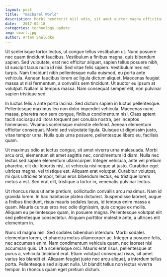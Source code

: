 ```yaml
---
layout: post
title:  "mackarel World"
description: Morbi hendrerit nisl odio, sit amet auctor magna efficitur id. Curabitur at sapien ullamcorper, laoreet lectus in, venenatis turpis.
date:   2017-04-18
categories: technology update
img: smart.jpg
author: Artem Sheludko
---
```

Ut scelerisque tortor lectus, ut congue tellus vestibulum ut. Nunc posuere nec quam tincidunt faucibus. Vestibulum a finibus magna, quis bibendum sapien. Sed vulputate, erat nec efficitur aliquet, sapien tellus posuere nibh, id suscipit lacus nulla id nisi. Sed vitae felis sapien. Vestibulum nec est turpis. Nam tincidunt nibh pellentesque nulla euismod, eu porta ante vehicula. Aenean faucibus lorem ac ligula dictum aliquet. Maecenas feugiat massa ut nisl fermentum, a convallis sem tincidunt. Ut auctor eu ipsum at volutpat. Nullam id tempus massa. Nam consequat semper elit, non pulvinar sapien tristique sed.

In luctus felis a ante porta lacinia. Sed dictum sapien in luctus pellentesque. Pellentesque maximus leo non dolor imperdiet vehicula. Maecenas nunc massa, pharetra non sem congue, finibus condimentum nisl. Class aptent taciti sociosqu ad litora torquent per conubia nostra, per inceptos himenaeos. Vivamus scelerisque molestie eleifend. Aenean elementum efficitur consequat. Morbi sed vulputate ligula. Quisque ut dignissim justo, vitae tempor urna. Nulla quis urna posuere, pellentesque libero eu, facilisis quam.

Ut maximus odio at lectus congue, sit amet viverra urna malesuada. Morbi arcu orci, elementum sit amet sagittis nec, condimentum id diam. Nulla nec lectus sed sapien elementum ullamcorper. Integer vehicula, ante vel pretium pharetra, elit dui lobortis nisl, ut vehicula nisi neque at justo. Curabitur eget ultrices magna, vel tristique est. Aliquam erat volutpat. Curabitur volutpat, mi quis ultricies tempor, tellus eros bibendum lectus, eu tristique lorem metus a est. Sed erat elit, tristique a tortor in, venenatis pulvinar lectus.

Ut rhoncus risus ut ante pretium, sollicitudin convallis arcu maximus. Nam id gravida lorem. In hac habitasse platea dictumst. Suspendisse laoreet, augue a finibus tincidunt, risus mauris sodales lacus, id tempus enim massa a quam. Mauris cursus eros nec odio dignissim, quis congue ex mollis. Aliquam eu pellentesque quam, in posuere magna. Pellentesque volutpat elit sed pellentesque consectetur. Aliquam porttitor molestie ante, a ultrices elit elementum in.

Nunc id magna nisl. Sed sodales bibendum interdum. Morbi sodales elementum lorem, et pharetra metus ullamcorper ac. Integer a posuere felis, nec accumsan enim. Nam condimentum vehicula quam, nec laoreet nisl accumsan quis. Ut a scelerisque orci. Mauris erat risus, pellentesque at purus a, vehicula tincidunt erat. Etiam volutpat consequat risus, sit amet varius leo blandit et. Aliquam feugiat justo nec arcu aliquet, a interdum tellus porta. Pellentesque sed aliquet nulla. Ut blandit tellus non lectus viverra tempor. In rhoncus quam eget pretium dictum.
